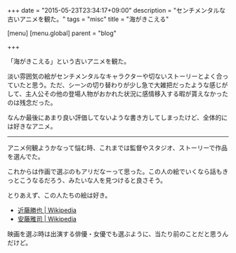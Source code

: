 +++
date = "2015-05-23T23:34:17+09:00"
description = "センチメンタルな古いアニメを観た。"
tags = "misc"
title = "海がきこえる"

[menu]
  [menu.global]
    parent = "blog"

+++

「海がきこえる」という古いアニメを観た。

淡い雰囲気の絵がセンチメンタルなキャラクターや切ないストーリーとよく合っていたと思う。ただ、シーンの切り替わりが少し急で大雑把だったような感じがして、主人公その他の登場人物がおかれた状況に感情移入する暇が貰えなかったのは残念だった。

なんか最後にあまり良い評価してないような書き方してしまったけど、全体的には好きなアニメ。

---

アニメ何観ようかなって悩む時、これまでは監督やスタジオ、ストーリーで作品を選んでた。

これからは作画で選ぶのもアリだなーって思った。この人の絵でいくなら話もきっとこうなるだろう、みたいな人を見つけると良さそう。

とりあえず、この人たちの絵は好き。

- [近藤勝也 | Wikipedia](http://goo.gl/HyZwrc)
- [安藤雅司 | Wikipedia](http://goo.gl/7tZpJ4)

映画を選ぶ時は出演する俳優・女優でも選ぶように、当たり前のことだと思うんだけど。
